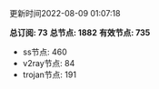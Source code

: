 更新时间2022-08-09 01:07:18

**总订阅: 73**
**总节点: 1882**
**有效节点: 735**
- ss节点: 460
- v2ray节点: 84
- trojan节点: 191
